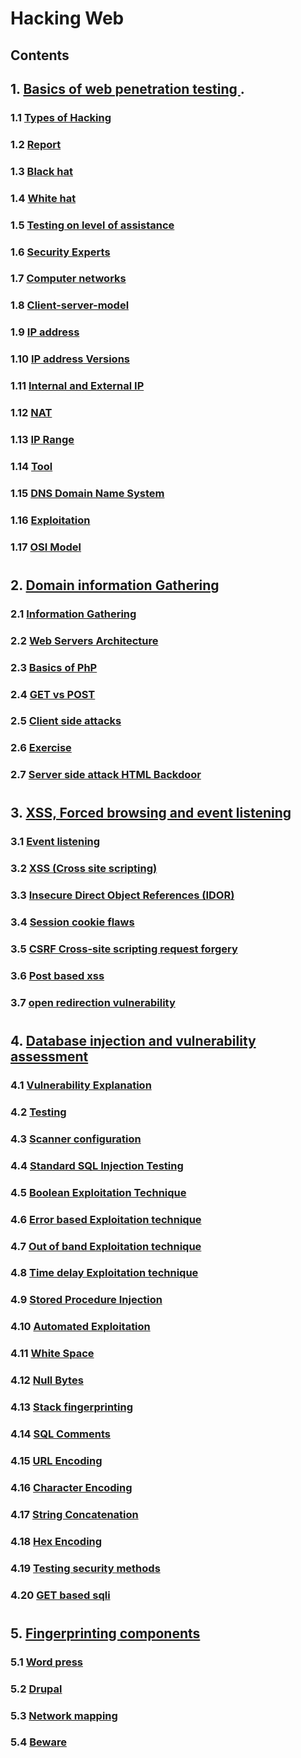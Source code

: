 #
# Hacking Web
## Contents
## 1.  [ Basics of web penetration testing ](hacking.Web.md.md#1.0).
### 1.1 [  Types of Hacking ](hacking.Web.md.md#1.1)
### 1.2 [ Report ](hacking.Web.md.md#1.2)
### 1.3 [ Black hat ](hacking.Web.md.md#1.3)
### 1.4 [ White hat ](hacking.Web.md.md#1.4)
### 1.5 [  Testing on level of assistance ](hacking.Web.md.md#1.5)
### 1.6 [  Security Experts ](hacking.Web.md.md#1.6)
### 1.7 [ Computer networks  ](hacking.Web.md.md#1.7)
### 1.8 [ Client-server-model ](hacking.Web.md.md#1.8)
### 1.9 [  IP address ](hacking.Web.md.md#1.9)
### 1.10 [  IP address Versions ](hacking.Web.md.md#1.10)
### 1.11 [ Internal and External IP ](hacking.Web.md.md#1.11)
### 1.12 [  NAT ](hacking.Web.md.md#1.12)
### 1.13 [  IP Range ](hacking.Web.md.md#1.13)
### 1.14 [ Tool  ](hacking.Web.md.md#1.14)
### 1.15 [  DNS Domain Name System ](hacking.Web.md.md#1.15)
### 1.16 [ Exploitation ](hacking.Web.md.md#1.16)
### 1.17 [  OSI Model ](hacking.Web.md.md#1.17)
#
## 2. [  Domain information Gathering ](hacking.Web.md.md#2.0)
### 2.1 [ Information Gathering  ](hacking.Web.md.md#2.1)
### 2.2 [ Web Servers Architecture ](hacking.Web.md.md#2.2)
### 2.3 [  Basics of PhP ](hacking.Web.md.md#2.3)
### 2.4 [  GET vs POST ](hacking.Web.md.md#2.4)
### 2.5 [ Client side attacks  ](hacking.Web.md.md#2.5)
### 2.6 [ Exercise  ](hacking.Web.md.md#2.6)
### 2.7 [ Server side attack HTML Backdoor  ](hacking.Web.md.md#2.7)
#
## 3. [ XSS, Forced browsing and event listening ](hacking.Web.md.md#3.0)
### 3.1 [ Event listening ](hacking.Web.md.md#3.1)
### 3.2 [  XSS (Cross site scripting) ](hacking.Web.md.md#3.2)
### 3.3 [  Insecure Direct Object References (IDOR) ](hacking.Web.md.md#3.3)
### 3.4 [  Session cookie flaws ](hacking.Web.md.md#3.4)
### 3.5 [ CSRF Cross-site scripting request forgery ](hacking.Web.md.md#3.5)
### 3.6 [ Post based xss ](hacking.Web.md.md#3.6)
### 3.7 [ open redirection vulnerability ](hacking.Web.md.md#3.7)
#
## 4. [ Database injection and vulnerability assessment  ](hacking.Web.md.md#4.0)
### 4.1 [Vulnerability Explanation ](hacking.Web.md.md#4.1)
### 4.2 [ Testing ](hacking.Web.md.md#4.2)
### 4.3 [ Scanner configuration ](hacking.Web.md.md#4.3)
### 4.4 [ Standard SQL Injection Testing ](hacking.Web.md.md#4.4)
### 4.5 [ Boolean Exploitation Technique ](hacking.Web.md.md#4.5)
### 4.6 [ Error based Exploitation technique ](hacking.Web.md.md#4.6)
### 4.7 [  Out of band Exploitation technique](hacking.Web.md.md#4.7)
### 4.8 [  Time delay Exploitation technique ](hacking.Web.md.md#4.8)
### 4.9 [  Stored Procedure Injection ](hacking.Web.md.md#4.9)
### 4.10 [Automated Exploitation ](hacking.Web.md.md#4.10)
### 4.11 [ White Space ](hacking.Web.md.md#4.11)
### 4.12 [ Null Bytes ](hacking.Web.md.md#4.12)
### 4.13 [ Stack fingerprinting ](hacking.Web.md.md#4.13)
### 4.14 [ SQL Comments ](hacking.Web.md.md#4.14)
### 4.15 [ URL Encoding ](hacking.Web.md.md#4.15)
### 4.16 [ Character Encoding ](hacking.Web.md.md#4.16)
### 4.17 [ String Concatenation ](hacking.Web.md.md#4.17)
### 4.18 [ Hex Encoding ](hacking.Web.md.md#4.18)
### 4.19 [ Testing security methods ](hacking.Web.md.md#4.19)
### 4.20 [ GET based sqli ](hacking.Web.md.md#4.20)
#
## 5. [  Fingerprinting components ](hacking.Web.md.md#5.0)
### 5.1 [ Word press ](hacking.Web.md.md#5.1)
### 5.2 [  Drupal ](hacking.Web.md.md#5.2)
### 5.3 [  Network mapping ](hacking.Web.md.md#5.3)
### 5.4 [  Beware ](hacking.Web.md.md#5.4)
#